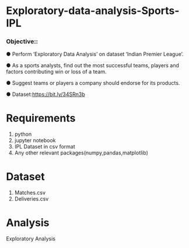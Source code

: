 # Exploratory-data-analysis-Sports-IPL
### Objective:: 
● Perform ‘Exploratory Data Analysis’ on dataset ‘Indian Premier League’.

● As a sports analysts, find out the most successful teams, players and factors contributing win or loss of a team.

● Suggest teams or players a company should endorse for its products.

● Dataset:https://bit.ly/34SRn3b

# Requirements
1. python 
2. jupyter notebook
3. IPL Dataset in csv format
4. Any other relevant packages(numpy,pandas,matplotlib)

# Dataset
1. Matches.csv
2. Deliveries.csv

# Analysis
Exploratory Analysis

